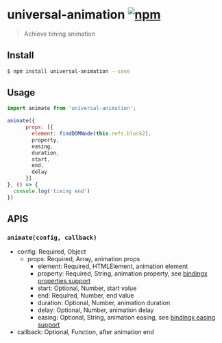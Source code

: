 # universal-animation [![npm](https://img.shields.io/npm/v/universal-animation.svg)](https://www.npmjs.com/package/universal-animation)

> Achieve timing animation

## Install

```bash
$ npm install universal-animation --save
```

## Usage

```js
import animate from 'universal-animation';

animate({
      props: [{
        element: findDOMNode(this.refs.block2),
        property,
        easing,
        duration,
        start,
        end,
        delay
      }]
}, () => {
  console.log('timing end')
})

```

## APIS

### `animate(config, callback)`

- config: Required, Object
	- props: Required, Array, animation props
		- element: Required, HTMLElement, animation element
		- property: Required, String, animation property, see [bindingx properties support](https://alibaba.github.io/bindingx/guide/cn_api_attributes)
		- start: Optional, Number, start value
		- end: Required, Number, end value
		- duration: Optional, Number, animation duration
		- delay: Optional, Number, animation delay
		- easing: Optional, String, animation easing, see [bindingx easing support](https://alibaba.github.io/bindingx/guide/cn_api_interpolator)
- callback: Optional, Function, after animation end